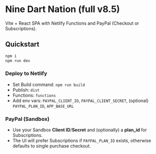 # Nine Dart Nation (full v8.5)

Vite + React SPA with Netlify Functions and PayPal (Checkout or Subscriptions).

## Quickstart
```bash
npm i
npm run dev
```
### Deploy to Netlify
- Set Build command: `npm run build`
- Publish: `dist`
- Functions: `functions`
- Add env vars: `PAYPAL_CLIENT_ID`, `PAYPAL_CLIENT_SECRET`, (optional) `PAYPAL_PLAN_ID`, `APP_BASE_URL`

### PayPal (Sandbox)
- Use your Sandbox **Client ID**/**Secret** and (optionally) a **plan_id** for Subscriptions.
- The UI will prefer Subscriptions if `PAYPAL_PLAN_ID` exists, otherwise defaults to single purchase checkout.
